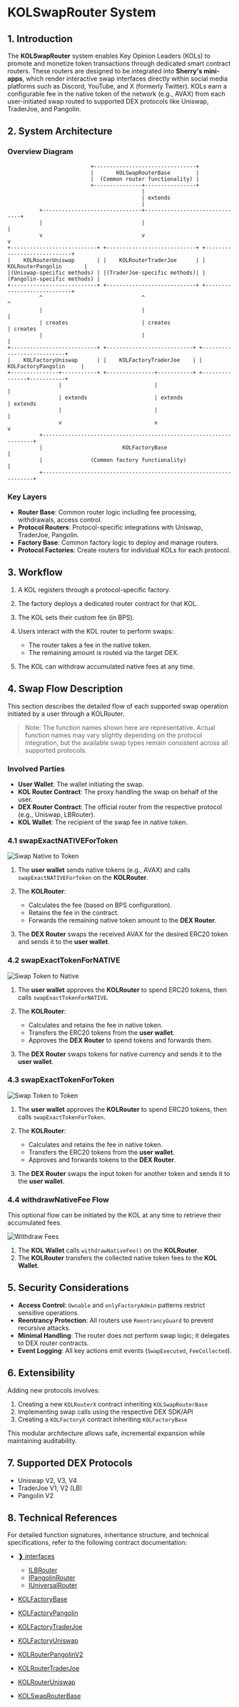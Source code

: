 # KOLSwapRouter System

## 1. Introduction

The **KOLSwapRouter** system enables Key Opinion Leaders (KOLs) to promote and monetize token transactions through dedicated smart contract routers. These routers are designed to be integrated into **Sherry's mini-apps**, which render interactive swap interfaces directly within social media platforms such as Discord, YouTube, and X (formerly Twitter). KOLs earn a configurable fee in the native token of the network (e.g., AVAX) from each user-initiated swap routed to supported DEX protocols like Uniswap, TraderJoe, and Pangolin.

## 2. System Architecture

### Overview Diagram

```
                          +--------------------------------+
                          |       KOLSwapRouterBase        |
                          |  (Common router functionality) |
                          +---------------+----------------+
                                          |
                                          | extends
                                          |
          +-------------------------------+-------------------------------+
          |                               |                               |
          v                               v                               v
+---------------------------+ +----------------------------+ +----------------------------+
|    KOLRouterUniswap       | |    KOLRouterTraderJoe      | |    KOLRouterPangolin       |
|(Uniswap-specific methods) | |(TraderJoe-specific methods)| |(Pangolin-specific methods) |
+---------------------------+ +----------------------------+ +----------------------------+
          ^                               ^                               ^
          |                               |                               |
          | creates                       | creates                       | creates
          |                               |                               |
+---------------------------+ +---------------------------+ +---------------------------+
|    KOLFactoryUniswap      | |    KOLFactoryTraderJoe    | |    KOLFactoryPangolin     |
+---------------+-----------+ +---------------+-----------+ +---------------+-----------+
                |                             |                             |
                | extends                     | extends                     | extends
                |                             |                             |
                v                             v                             v
          +-------------------------------------------------------------------+
          |                         KOLFactoryBase                            |
          |               (Common factory functionality)                      |
          +-------------------------------------------------------------------+
```

### Key Layers

* **Router Base**: Common router logic including fee processing, withdrawals, access control.
* **Protocol Routers**: Protocol-specific integrations with Uniswap, TraderJoe, Pangolin.
* **Factory Base**: Common factory logic to deploy and manage routers.
* **Protocol Factories**: Create routers for individual KOLs for each protocol.

## 3. Workflow

1. A KOL registers through a protocol-specific factory.
2. The factory deploys a dedicated router contract for that KOL.
3. The KOL sets their custom fee (in BPS).
4. Users interact with the KOL router to perform swaps:

   * The router takes a fee in the native token.
   * The remaining amount is routed via the target DEX.
5. The KOL can withdraw accumulated native fees at any time.

## 4. Swap Flow Description

This section describes the detailed flow of each supported swap operation initiated by a user through a KOLRouter.

> Note: The function names shown here are representative. Actual function names may vary slightly depending on the protocol integration, but the available swap types remain consistent across all supported protocols.

### Involved Parties

* **User Wallet**: The wallet initiating the swap.
* **KOL Router Contract**: The proxy handling the swap on behalf of the user.
* **DEX Router Contract**: The official router from the respective protocol (e.g., Uniswap, LBRouter).
* **KOL Wallet**: The recipient of the swap fee in native token.

### 4.1 swapExactNATIVEForToken

![Swap Native to Token](../../images/kolrouterNativeToToken.png)

1. The **user wallet** sends native tokens (e.g., AVAX) and calls `swapExactNATIVEForToken` on the **KOLRouter**.
2. The **KOLRouter**:

   * Calculates the fee (based on BPS configuration).
   * Retains the fee in the contract.
   * Forwards the remaining native token amount to the **DEX Router**.
3. The **DEX Router** swaps the received AVAX for the desired ERC20 token and sends it to the **user wallet**.

### 4.2 swapExactTokenForNATIVE

![Swap Token to Native](../../images/kolrouterTokenToNative.png)

1. The **user wallet** approves the **KOLRouter** to spend ERC20 tokens, then calls `swapExactTokenForNATIVE`.
2. The **KOLRouter**:

   * Calculates and retains the fee in native token.
   * Transfers the ERC20 tokens from the **user wallet**.
   * Approves the **DEX Router** to spend tokens and forwards them.
3. The **DEX Router** swaps tokens for native currency and sends it to the **user wallet**.

### 4.3 swapExactTokenForToken

![Swap Token to Token](../../images/kolrouterTokenToToken.png)

1. The **user wallet** approves the **KOLRouter** to spend ERC20 tokens, then calls `swapExactTokenForToken`.
2. The **KOLRouter**:

   * Calculates and retains the fee in native token.
   * Transfers the ERC20 tokens from the **user wallet**.
   * Approves and forwards tokens to the **DEX Router**.
3. The **DEX Router** swaps the input token for another token and sends it to the **user wallet**.

### 4.4 withdrawNativeFee Flow

This optional flow can be initiated by the KOL at any time to retrieve their accumulated fees.

![Withdraw Fees](../../images/kolrouterWithdrawFee.png)

1. The **KOL Wallet** calls `withdrawNativeFee()` on the **KOLRouter**.
2. The **KOLRouter** transfers the collected native token fees to the **KOL Wallet**.

## 5. Security Considerations

* **Access Control**: `Ownable` and `onlyFactoryAdmin` patterns restrict sensitive operations.
* **Reentrancy Protection**: All routers use `ReentrancyGuard` to prevent recursive attacks.
* **Minimal Handling**: The router does not perform swap logic; it delegates to DEX router contracts.
* **Event Logging**: All key actions emit events (`SwapExecuted`, `FeeCollected`).

## 6. Extensibility

Adding new protocols involves:

1. Creating a new `KOLRouterX` contract inheriting `KOLSwapRouterBase`
2. Implementing swap calls using the respective DEX SDK/API
3. Creating a `KOLFactoryX` contract inheriting `KOLFactoryBase`

This modular architecture allows safe, incremental expansion while maintaining auditability.

## 7. Supported DEX Protocols

* Uniswap V2, V3, V4
* TraderJoe V1, V2 (LB)
* Pangolin V2

## 8. Technical References

For detailed function signatures, inheritance structure, and technical specifications, refer to the following contract documentation:

* [❱ interfaces](contracts/kol-router/interfaces/README.md)

  * [ILBRouter](contracts/kol-router/interfaces/ILBRouter.sol/interface.ILBRouter.md)
  * [IPangolinRouter](contracts/kol-router/interfaces/IPangolinRouter.sol/interface.IPangolinRouter.md)
  * [IUniversalRouter](contracts/kol-router/interfaces/IUniversalRouter.sol/interface.IUniversalRouter.md)
* [KOLFactoryBase](contracts/kol-router/KOLFactoryBase.sol/abstract.KOLFactoryBase.md)
* [KOLFactoryPangolin](contracts/kol-router/KOLFactoryPangolin.sol/contract.KOLFactoryPangolin.md)
* [KOLFactoryTraderJoe](contracts/kol-router/KOLFactoryTraderJoe.sol/contract.KOLFactoryTraderJoe.md)
* [KOLFactoryUniswap](contracts/kol-router/KOLFactoryUniswap.sol/contract.KOLFactoryUniswap.md)
* [KOLRouterPangolinV2](contracts/kol-router/KOLRouterPangolinV2.sol/contract.KOLRouterPangolinV2.md)
* [KOLRouterTraderJoe](contracts/kol-router/KOLRouterTraderJoe.sol/contract.KOLRouterTraderJoe.md)
* [KOLRouterUniswap](contracts/kol-router/KOLRouterUniswap.sol/contract.KOLRouterUniswap.md)
* [KOLSwapRouterBase](contracts/kol-router/KOLSwapRouterBase.sol/abstract.KOLSwapRouterBase.md)
